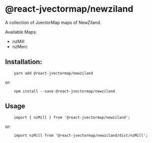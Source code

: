 # @react-jvectormap/newziland

A collection of JvectorMap maps of NewZiland.

Available Maps:

- nzMill
- nzMerc

## Installation:

```
    yarn add @react-jvectormap/newziland
```

or:

```
    npm install --save @react-jvectormap/newziland
```

## Usage

```
    import { nzMill } from '@react-jvectormap/newziland';
```

or:

```
    import nzMill from '@react-jvectormap/newziland/dist/nzMill';
```
